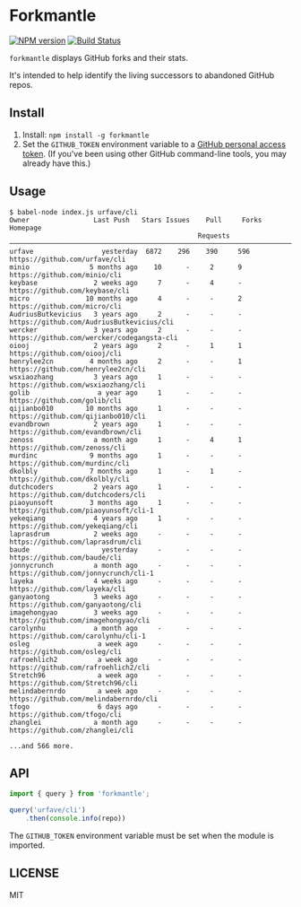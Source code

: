 # Forkmantle
[![NPM version](http://img.shields.io/npm/v/forkmantle.svg?style=flat)](https://www.npmjs.com/package/forkmantle)
[![Build Status](https://travis-ci.org/osteele/forkmantle.svg?branch=master)](https://travis-ci.org/osteele/forkmantle)

`forkmantle` displays GitHub forks and their stats.

It's intended to help identify the living successors to abandoned GitHub repos.

## Install

1. Install: `npm install -g forkmantle`
2. Set the `GITHUB_TOKEN` environment variable to a [GitHub personal access token](https://help.github.com/articles/creating-a-personal-access-token-for-the-command-line/).
(If you've been using other GitHub command-line tools, you may already have this.)

## Usage

```
$ babel-node index.js urfave/cli
Owner                Last Push   Stars Issues    Pull     Forks Homepage
                                               Requests
───────────────────────────────────────────────────────────────────────────────────────────────────────────
urfave                 yesterday  6872    296    390     596   https://github.com/urfave/cli
minio               5 months ago    10      -     2      9     https://github.com/minio/cli
keybase              2 weeks ago     7      -     4      -     https://github.com/keybase/cli
micro              10 months ago     4      -     -      2     https://github.com/micro/cli
AudriusButkevicius   3 years ago     2      -     -      -     https://github.com/AudriusButkevicius/cli
wercker              3 years ago     2      -     -      -     https://github.com/wercker/codegangsta-cli
oiooj                2 years ago     2      -     1      1     https://github.com/oiooj/cli
henrylee2cn         4 months ago     2      -     -      1     https://github.com/henrylee2cn/cli
wsxiaozhang          3 years ago     1      -     -      -     https://github.com/wsxiaozhang/cli
golib                 a year ago     1      -     -      -     https://github.com/golib/cli
qijianbo010        10 months ago     1      -     -      -     https://github.com/qijianbo010/cli
evandbrown           2 years ago     1      -     -      -     https://github.com/evandbrown/cli
zenoss               a month ago     1      -     4      1     https://github.com/zenoss/cli
murdinc             9 months ago     1      -     -      -     https://github.com/murdinc/cli
dkolbly             7 months ago     1      -     1      -     https://github.com/dkolbly/cli
dutchcoders          2 years ago     1      -     -      -     https://github.com/dutchcoders/cli
piaoyunsoft         3 months ago     1      -     -      -     https://github.com/piaoyunsoft/cli-1
yekeqiang            4 years ago     1      -     -      -     https://github.com/yekeqiang/cli
laprasdrum           2 weeks ago     -      -     -      -     https://github.com/laprasdrum/cli
baude                  yesterday     -      -     -      -     https://github.com/baude/cli
jonnycrunch          a month ago     -      -     -      -     https://github.com/jonnycrunch/cli-1
layeka               4 weeks ago     -      -     -      -     https://github.com/layeka/cli
ganyaotong           3 weeks ago     -      -     -      -     https://github.com/ganyaotong/cli
imagehongyao         3 weeks ago     -      -     -      -     https://github.com/imagehongyao/cli
carolynhu            a month ago     -      -     -      -     https://github.com/carolynhu/cli-1
osleg                 a week ago     -      -     -      -     https://github.com/osleg/cli
rafroehlich2          a week ago     -      -     -      -     https://github.com/rafroehlich2/cli
Stretch96             a week ago     -      -     -      -     https://github.com/Stretch96/cli
melindabernrdo        a week ago     -      -     -      -     https://github.com/melindabernrdo/cli
tfogo                 6 days ago     -      -     -      -     https://github.com/tfogo/cli
zhanglei             a month ago     -      -     -      -     https://github.com/zhanglei/cli

...and 566 more.
```

## API

```javascript
import { query } from 'forkmantle';

query('urfave/cli')
    .then(console.info(repo))
```

The `GITHUB_TOKEN` environment variable must be set when the module is imported.

## LICENSE

MIT
